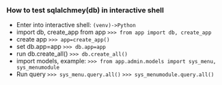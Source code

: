### How to test sqlalchmey(db) in interactive shell
- Enter into interactive shell:
    ``(venv)->Python``
- import db, create_app from app
    ```>>> from app import db, create_app```
- create app
    ```>>> app=create_app()```
- set db.app=app
    ```>>> db.app=app```
- run db.create_all()
    ```>>> db.create_all()```
- import models, example:
    ```>>> from app.admin.models import sys_menu, sys_menumodule```
- Run query
    ```>>> sys_menu.query.all()```
    ```>>> sys_menumodule.query.all()```